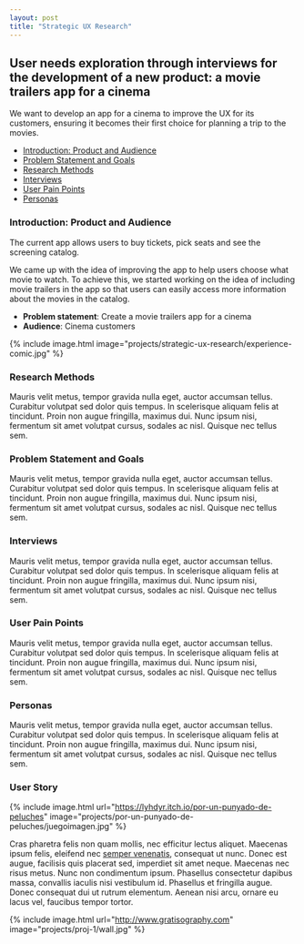 ```yaml
---
layout: post
title: "Strategic UX Research"
---
```


## User needs exploration through interviews for the development of a new product: a movie trailers app for a cinema

We want to develop an app for a cinema to improve the UX for its customers, ensuring it becomes their first choice for planning a trip to the movies.

- [Introduction: Product and Audience](#introduction-product-and-audience)
- [Problem Statement and Goals](#problem-statement-and-goals)
- [Research Methods](#research-methods)
- [Interviews](#interviews)
- [User Pain Points](#user-pain-points)
- [Personas](#personas)

### Introduction: Product and Audience

The current app allows users to buy tickets, pick seats and see the screening catalog.

We came up with the idea of improving the app to help users choose what movie to watch. To achieve this, we started working on the idea of including movie trailers in the app so that users can easily access more information about the movies in the catalog.

- **Problem statement**: Create a movie trailers app for a cinema
- **Audience**: Cinema customers

{% include image.html image="projects/strategic-ux-research/experience-comic.jpg" %}

### Research Methods

Mauris velit metus, tempor gravida nulla eget, auctor accumsan tellus. Curabitur volutpat sed dolor quis tempus. In scelerisque aliquam felis at tincidunt. Proin non augue fringilla, maximus dui. Nunc ipsum nisi, fermentum sit amet volutpat cursus, sodales ac nisl. Quisque nec tellus sem.

### Problem Statement and Goals

Mauris velit metus, tempor gravida nulla eget, auctor accumsan tellus. Curabitur volutpat sed dolor quis tempus. In scelerisque aliquam felis at tincidunt. Proin non augue fringilla, maximus dui. Nunc ipsum nisi, fermentum sit amet volutpat cursus, sodales ac nisl. Quisque nec tellus sem.

### Interviews

Mauris velit metus, tempor gravida nulla eget, auctor accumsan tellus. Curabitur volutpat sed dolor quis tempus. In scelerisque aliquam felis at tincidunt. Proin non augue fringilla, maximus dui. Nunc ipsum nisi, fermentum sit amet volutpat cursus, sodales ac nisl. Quisque nec tellus sem.

### User Pain Points

Mauris velit metus, tempor gravida nulla eget, auctor accumsan tellus. Curabitur volutpat sed dolor quis tempus. In scelerisque aliquam felis at tincidunt. Proin non augue fringilla, maximus dui. Nunc ipsum nisi, fermentum sit amet volutpat cursus, sodales ac nisl. Quisque nec tellus sem.

### Personas

Mauris velit metus, tempor gravida nulla eget, auctor accumsan tellus. Curabitur volutpat sed dolor quis tempus. In scelerisque aliquam felis at tincidunt. Proin non augue fringilla, maximus dui. Nunc ipsum nisi, fermentum sit amet volutpat cursus, sodales ac nisl. Quisque nec tellus sem.

### User Story

{% include image.html url="https://lyhdyr.itch.io/por-un-punyado-de-peluches" image="projects/por-un-punyado-de-peluches/juegoimagen.jpg" %}

Cras pharetra felis non quam mollis, nec efficitur lectus aliquet. Maecenas ipsum felis, eleifend nec [semper venenatis](#), consequat ut nunc. Donec est augue, facilisis quis placerat sed, imperdiet sit amet neque. Maecenas nec risus metus. Nunc non condimentum ipsum. Phasellus consectetur dapibus massa, convallis iaculis nisi vestibulum id. Phasellus et fringilla augue. Donec consequat dui ut rutrum elementum. Aenean nisi arcu, ornare eu lacus vel, faucibus tempor tortor.

{% include image.html url="http://www.gratisography.com" image="projects/proj-1/wall.jpg" %}
